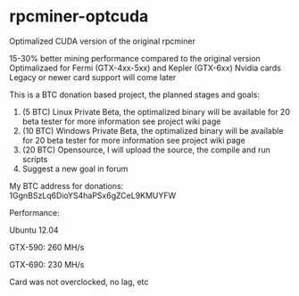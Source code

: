 rpcminer-optcuda
================

Optimalized CUDA version of the original rpcminer

15-30% better mining performance compared to the original version
Optimalizaed for Fermi (GTX-4xx-5xx) and Kepler (GTX-6xx) Nvidia cards
Legacy or newer card support will come later

This is a BTC donation based project, the planned stages and goals:

1. (5 BTC) Linux Private Beta, the optimalized binary will be available for 20 beta tester for more information see project wiki page
2. (10 BTC) Windows Private Beta, the optimalized binary will be available for 20 beta tester for more information see project wiki page
3. (20 BTC) Opensource, I will upload the source, the compile and run scripts
4. Suggest a new goal in forum

My BTC address for donations:
1GgnBSzLq6DioYS4haPSx6gZCeL9KMUYFW

Performance:

Ubuntu 12.04

GTX-590: 260 MH/s

GTX-690: 230 MH/s

Card was not overclocked, no lag, etc
